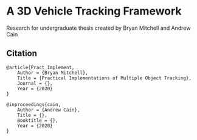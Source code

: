 # A 3D Vehicle Tracking Framework
Research for undergraduate thesis created by Bryan Mitchell and Andrew Cain

## Citation

    @article{Pract_Implement,
        Author = {Bryan Mitchell},
        Title = {Practical Implementations of Multiple Object Tracking},
        Journal = {},
        Year = {2020}
    }

    @inproceedings{cain,
        Author = {Andrew Cain},
        Title = {},
        Booktitle = {},
        Year = {2020}
    }
